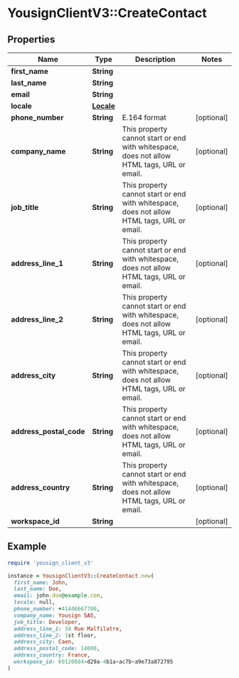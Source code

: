 # YousignClientV3::CreateContact

## Properties

| Name | Type | Description | Notes |
| ---- | ---- | ----------- | ----- |
| **first_name** | **String** |  |  |
| **last_name** | **String** |  |  |
| **email** | **String** |  |  |
| **locale** | [**Locale**](Locale.md) |  |  |
| **phone_number** | **String** | E.164 format | [optional] |
| **company_name** | **String** | This property cannot start or end with whitespace, does not allow HTML tags, URL or email. | [optional] |
| **job_title** | **String** | This property cannot start or end with whitespace, does not allow HTML tags, URL or email. | [optional] |
| **address_line_1** | **String** | This property cannot start or end with whitespace, does not allow HTML tags, URL or email. | [optional] |
| **address_line_2** | **String** | This property cannot start or end with whitespace, does not allow HTML tags, URL or email. | [optional] |
| **address_city** | **String** | This property cannot start or end with whitespace, does not allow HTML tags, URL or email. | [optional] |
| **address_postal_code** | **String** | This property cannot start or end with whitespace, does not allow HTML tags, URL or email. | [optional] |
| **address_country** | **String** | This property cannot start or end with whitespace, does not allow HTML tags, URL or email. | [optional] |
| **workspace_id** | **String** |  | [optional] |

## Example

```ruby
require 'yousign_client_v3'

instance = YousignClientV3::CreateContact.new(
  first_name: John,
  last_name: Doe,
  email: john.doe@example.com,
  locale: null,
  phone_number: +41446667700,
  company_name: Yousign SAS,
  job_title: Developer,
  address_line_1: 34 Rue Malfilatre,
  address_line_2: 1st floor,
  address_city: Caen,
  address_postal_code: 14000,
  address_country: France,
  workspace_id: 69120884-d29a-4b1a-ac7b-a9e73a872795
)
```


